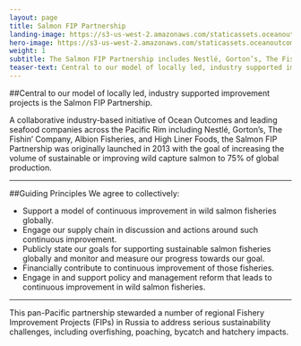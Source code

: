 ```yaml
---
layout: page 
title: Salmon FIP Partnership
landing-image: https://s3-us-west-2.amazonaws.com/staticassets.oceanoutcomes.org/rollover+images/supply-chain-partnership-hover.jpg
hero-image: https://s3-us-west-2.amazonaws.com/staticassets.oceanoutcomes.org/hero+photos/partnershiphero.jpg
weight: 1
subtitle: The Salmon FIP Partnership includes Nestlé, Gorton’s, The Fishin’ Company, Albion Fisheries, and High Liner Foods.  
teaser-text: Central to our model of locally led, industry supported improvement projects is the Salmon FIP Partnership, an initiative of leading companies and conservationists committed to sustainable salmon. The group includes Nestlé, Gorton’s, The Fishin’ Company, Albion Fisheries, and High Liner Foods.  
---
```

##Central to our model of locally led, industry supported improvement projects is the Salmon FIP Partnership.  

A collaborative industry-based initiative of Ocean Outcomes and leading seafood companies across the Pacific Rim including Nestlé, Gorton’s, The Fishin’ Company, Albion Fisheries, and High Liner Foods, the Salmon FIP Partnership was originally launched in 2013 with the goal of increasing the volume of sustainable or improving wild capture salmon to 75% of global production.

---

##Guiding Principles
We agree to collectively:
* Support a model of continuous improvement in wild salmon fisheries globally.
* Engage our supply chain in discussion and actions around such continuous improvement.
* Publicly state our goals for supporting sustainable salmon fisheries globally and monitor and measure our progress towards our goal.
* Financially contribute to continuous improvement of those fisheries.
* Engage in and support policy and management reform that leads to continuous improvement in wild salmon fisheries.

---

This pan-Pacific partnership stewarded a number of regional Fishery Improvement Projects (FIPs) in Russia to address serious sustainability challenges, including overfishing, poaching, bycatch and hatchery impacts. 
